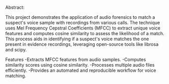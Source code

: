 Abstract:


This project demonstrates the application of audio forensics to match a suspect's voice sample with recordings from various calls. The technique uses Mel Frequency Cepstral Coefficients (MFCC) to extract unique voice features and computes cosine similarity to assess the likelihood of a match. This process aids in identifying if a suspect's voice matches the one present in evidence recordings, leveraging open-source tools like librosa and scipy.

Features
-Extracts MFCC features from audio samples.
-Computes similarity scores using cosine similarity.
-Processes multiple audio files efficiently.
-Provides an automated and reproducible workflow for voice matching.
